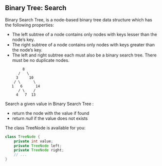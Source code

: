 ## Binary Tree: Search

Binary Search Tree, is a node-based binary tree data structure which has the following properties:
* The left subtree of a node contains only nodes with keys lesser than the node’s key.
* The right subtree of a node contains only nodes with keys greater than the node’s key.
* The left and right subtree each must also be a binary search tree.
There must be no duplicate nodes.

```
        8
      /   \
     3     10
    / \      \
   1   6      14
      / \    /
     4   7  13
```

Search a given value in Binary Search Tree :
- return the node with the value if found
- return *null* if the value does not exists

The class TreeNode is available for you:
``` java
class TreeNode {
    private int value;
    private TreeNode left;
    private TreeNode right;
    // ...
}
```